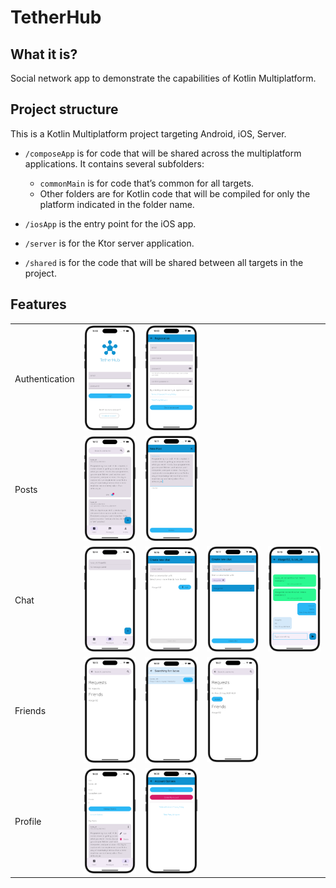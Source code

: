 # TetherHub

## What it is?

Social network app to demonstrate the capabilities of Kotlin Multiplatform.

## Project structure

This is a Kotlin Multiplatform project targeting Android, iOS, Server.

- `/composeApp` is for code that will be shared across the multiplatform applications.
  It contains several subfolders:

  - `commonMain` is for code that’s common for all targets.
  - Other folders are for Kotlin code that will be compiled for only the platform indicated in the
    folder name.

- `/iosApp` is the entry point for the iOS app.

- `/server` is for the Ktor server application.

- `/shared` is for the code that will be shared between all targets in the project.

## Features

|                |                                    |                                           |                                           |                                |
|----------------|------------------------------------|-------------------------------------------|-------------------------------------------|--------------------------------|
| Authentication | ![image](screenshots/login.png)    | ![image](screenshots/registration.png)    |                                           |                                |
| Posts          | ![image](screenshots/feed.png)     | ![image](screenshots/new_post.png)        |                                           |                                |
| Chat           | ![image](screenshots/messages.png) | ![image](screenshots/new_chat.png)        | ![image](screenshots/new_chat_filled.png) | ![image](screenshots/chat.png) |
| Friends        | ![image](screenshots/friends.png)  | ![image](screenshots/friends_search.png)  | ![image](screenshots/friend_request.png)  |                                |
| Profile        | ![image](screenshots/profile.png)  | ![image](screenshots/account_options.png) |                                           |                                |
